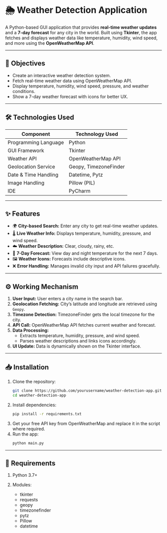 # 🌦️ Weather Detection Application

A Python-based GUI application that provides **real-time weather updates** and a **7-day forecast** for any city in the world. Built using **Tkinter**, the app fetches and displays weather data like temperature, humidity, wind speed, and more using the **OpenWeatherMap API**.

---

## 📌 Objectives

- Create an interactive weather detection system.
- Fetch real-time weather data using OpenWeatherMap API.
- Display temperature, humidity, wind speed, pressure, and weather conditions.
- Show a 7-day weather forecast with icons for better UX.

---

## 🛠 Technologies Used

| Component             | Technology Used          |
|----------------------|--------------------------|
| Programming Language | Python                   |
| GUI Framework        | Tkinter                  |
| Weather API          | OpenWeatherMap API       |
| Geolocation Service  | Geopy, TimezoneFinder    |
| Date & Time Handling | Datetime, Pytz           |
| Image Handling       | Pillow (PIL)             |
| IDE                  | PyCharm                  |

---

## ✨ Features

- 🌍 **City-based Search:** Enter any city to get real-time weather updates.
- 🌡️ **Live Weather Info:** Displays temperature, humidity, pressure, and wind speed.
- ☁️ **Weather Description:** Clear, cloudy, rainy, etc.
- 📅 **7-Day Forecast:** View day and night temperature for the next 7 days.
- 🖼️ **Weather Icons:** Forecasts include descriptive icons.
- ❌ **Error Handling:** Manages invalid city input and API failures gracefully.

---

## ⚙️ Working Mechanism

1. **User Input:** User enters a city name in the search bar.
2. **Geolocation Fetching:** City’s latitude and longitude are retrieved using `Geopy`.
3. **Timezone Detection:** TimezoneFinder gets the local timezone for the city.
4. **API Call:** OpenWeatherMap API fetches current weather and forecast.
5. **Data Processing:**
   - Extracts temperature, humidity, pressure, and wind speed.
   - Parses weather descriptions and links icons accordingly.
6. **UI Update:** Data is dynamically shown on the Tkinter interface.

---

## 📥 Installation

1. Clone the repository:
   ```bash
   git clone https://github.com/yourusername/weather-detection-app.git
   cd weather-detection-app
2. Install dependencies:
   ```bash
   pip install -r requirements.txt
3. Get your free API key from OpenWeatherMap and replace it in the script where required.
4. Run the app:
   ```bash
   python main.py

---

## 📌 Requirements
1. Python 3.7+

2. Modules:
      - tkinter
      - requests
      - geopy
      - timezonefinder
      - pytz
      - Pillow
      - datetime
